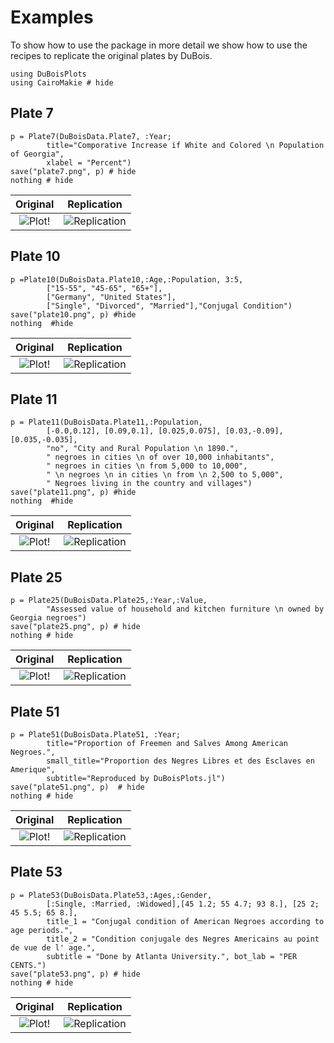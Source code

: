 # Examples 

To show how to use the package in more detail we show how to use the recipes to replicate 
the original plates by DuBois.

```@example long
using DuBoisPlots
using CairoMakie # hide
```

## Plate 7
```@example long
p = Plate7(DuBoisData.Plate7, :Year; 
        title="Comporative Increase if White and Colored \n Population of Georgia", 
        xlabel = "Percent")
save("plate7.png", p) # hide
nothing # hide
```

| Original | Replication |
| :-: | :-: |
|![Plot!](assets/original-plate-07.jpg)|![Replication](plate7.png)| --> -->



## Plate 10
```@example long
p =Plate10(DuBoisData.Plate10,:Age,:Population, 3:5,
        ["15-55", "45-65", "65+"],
        ["Germany", "United States"],
        ["Single", "Divorced", "Married"],"Conjugal Condition")
save("plate10.png", p) #hide
nothing  #hide
```

| Original | Replication |
| :-: | :-: |
|![Plot!](assets/original-plate-10.jpg)|![Replication](plate10.png)|

## Plate 11
```@example long
p = Plate11(DuBoisData.Plate11,:Population,
        [-0.0,0.12], [0.09,0.1], [0.025,0.075], [0.03,-0.09], [0.035,-0.035],
        "no", "City and Rural Population \n 1890.",
        " negroes in cities \n of over 10,000 inhabitants",
        " negroes in cities \n from 5,000 to 10,000", 
        " \n negroes \n in cities \n from \n 2,500 to 5,000",
        " Negroes living in the country and villages")
save("plate11.png", p) #hide
nothing  #hide
```
| Original| Replication |
| :-: | :-: |
|![Plot!](assets/original-plate-11.jpg)|![Replication](plate11.png)|

## Plate 25
```@example long
p = Plate25(DuBoisData.Plate25,:Year,:Value,
        "Assessed value of household and kitchen furniture \n owned by Georgia negroes")
save("plate25.png", p) # hide
nothing # hide
```
| Original | Replication |
| :-: | :-: |
|![Plot!](assets/original-plate-25.jpg)|![Replication](plate25.png)|

## Plate 51
```@example long
p = Plate51(DuBoisData.Plate51, :Year; 
        title="Proportion of Freemen and Salves Among American Negroes.",
        small_title="Proportion des Negres Libres et des Esclaves en Amerique",
        subtitle="Reproduced by DuBoisPlots.jl")
save("plate51.png", p)  # hide
nothing # hide
```
| Original | Replication |
| :-: | :-: |
|![Plot!](assets/original-plate-51.jpg)|![Replication](plate51.png)|


## Plate 53
```@example long
p = Plate53(DuBoisData.Plate53,:Ages,:Gender,
        [:Single, :Married, :Widowed],[45 1.2; 55 4.7; 93 8.], [25 2; 45 5.5; 65 8.],
        title_1 = "Conjugal condition of American Negroes according to age periods.",
        title_2 = "Condition conjugale des Negres Americains au point de vue de l' age.",
        subtitle = "Done by Atlanta University.", bot_lab = "PER CENTS.")
save("plate53.png", p) # hide
nothing # hide
```

| Original | Replication |
| :-: | :-: |
|![Plot!](assets/original-plate-53.jpg)|![Replication](plate53.png)|
